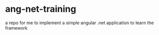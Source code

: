# ang-net-training
a repo for me to implement a simple angular .net application to learn the framework
